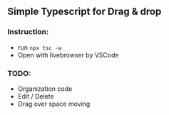 ## Simple Typescript for Drag & drop

### Instruction:
- run `npx tsc -w`
- Open with livebrowser by VSCode
### TODO:
- Organization code
- Edit / Delete
- Drag over space moving
